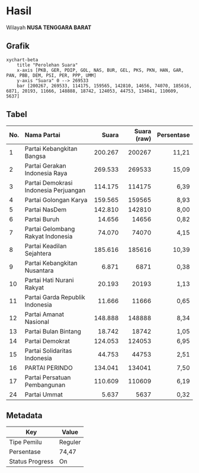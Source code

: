 # Hasil

Wilayah **NUSA TENGGARA BARAT**

## Grafik

```mermaid
xychart-beta
    title "Perolehan Suara"
    x-axis [PKB, GER, PDIP, GOL, NAS, BUR, GEL, PKS, PKN, HAN, GAR, PAN, PBB, DEM, PSI, PER, PPP, UMM]
    y-axis "Suara" 0 --> 269533
    bar [200267, 269533, 114175, 159565, 142810, 14656, 74070, 185616, 6871, 20193, 11666, 148888, 18742, 124053, 44753, 134041, 110609, 5637]
```

## Tabel

| No. | Nama Partai                           | Suara   | Suara (raw) | Persentase |
|:--- |:------------------------------------- | -------:| -----------:| ----------:|
| 1   | Partai Kebangkitan Bangsa             | 200.267 | 200267      | 11,21      |
| 2   | Partai Gerakan Indonesia Raya         | 269.533 | 269533      | 15,09      |
| 3   | Partai Demokrasi Indonesia Perjuangan | 114.175 | 114175      | 6,39       |
| 4   | Partai Golongan Karya                 | 159.565 | 159565      | 8,93       |
| 5   | Partai NasDem                         | 142.810 | 142810      | 8,00       |
| 6   | Partai Buruh                          | 14.656  | 14656       | 0,82       |
| 7   | Partai Gelombang Rakyat Indonesia     | 74.070  | 74070       | 4,15       |
| 8   | Partai Keadilan Sejahtera             | 185.616 | 185616      | 10,39      |
| 9   | Partai Kebangkitan Nusantara          | 6.871   | 6871        | 0,38       |
| 10  | Partai Hati Nurani Rakyat             | 20.193  | 20193       | 1,13       |
| 11  | Partai Garda Republik Indonesia       | 11.666  | 11666       | 0,65       |
| 12  | Partai Amanat Nasional                | 148.888 | 148888      | 8,34       |
| 13  | Partai Bulan Bintang                  | 18.742  | 18742       | 1,05       |
| 14  | Partai Demokrat                       | 124.053 | 124053      | 6,95       |
| 15  | Partai Solidaritas Indonesia          | 44.753  | 44753       | 2,51       |
| 16  | PARTAI PERINDO                        | 134.041 | 134041      | 7,50       |
| 17  | Partai Persatuan Pembangunan          | 110.609 | 110609      | 6,19       |
| 24  | Partai Ummat                          | 5.637   | 5637        | 0,32       |


## Metadata

| Key             | Value   |
| --------------- | ------- |
| Tipe Pemilu     | Reguler |
| Persentase      | 74,47   |
| Status Progress | On      |



